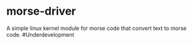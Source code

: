 # morse-driver

A simple linux kernel module for morse code that convert text to morse code. #Underdevelopment
